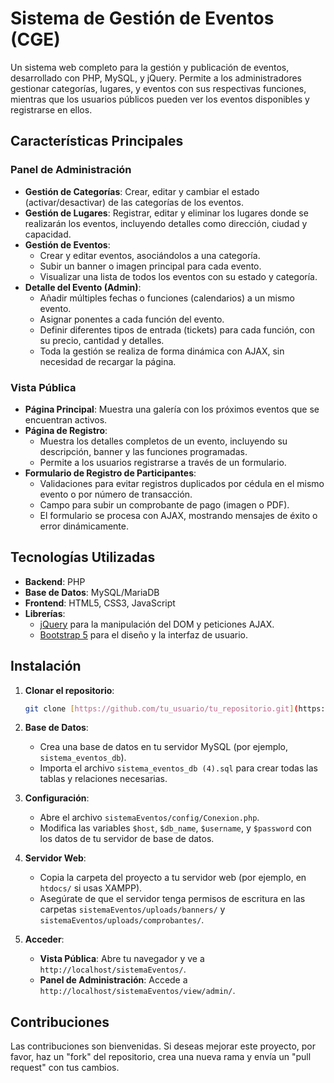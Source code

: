 # Sistema de Gestión de Eventos (CGE)

Un sistema web completo para la gestión y publicación de eventos, desarrollado con PHP, MySQL, y jQuery. Permite a los administradores gestionar categorías, lugares, y eventos con sus respectivas funciones, mientras que los usuarios públicos pueden ver los eventos disponibles y registrarse en ellos.

## Características Principales

### Panel de Administración

* **Gestión de Categorías**: Crear, editar y cambiar el estado (activar/desactivar) de las categorías de los eventos.
* **Gestión de Lugares**: Registrar, editar y eliminar los lugares donde se realizarán los eventos, incluyendo detalles como dirección, ciudad y capacidad.
* **Gestión de Eventos**:
    * Crear y editar eventos, asociándolos a una categoría.
    * Subir un banner o imagen principal para cada evento.
    * Visualizar una lista de todos los eventos con su estado y categoría.
* **Detalle del Evento (Admin)**:
    * Añadir múltiples fechas o funciones (calendarios) a un mismo evento.
    * Asignar ponentes a cada función del evento.
    * Definir diferentes tipos de entrada (tickets) para cada función, con su precio, cantidad y detalles.
    * Toda la gestión se realiza de forma dinámica con AJAX, sin necesidad de recargar la página.

### Vista Pública

* **Página Principal**: Muestra una galería con los próximos eventos que se encuentran activos.
* **Página de Registro**:
    * Muestra los detalles completos de un evento, incluyendo su descripción, banner y las funciones programadas.
    * Permite a los usuarios registrarse a través de un formulario.
* **Formulario de Registro de Participantes**:
    * Validaciones para evitar registros duplicados por cédula en el mismo evento o por número de transacción.
    * Campo para subir un comprobante de pago (imagen o PDF).
    * El formulario se procesa con AJAX, mostrando mensajes de éxito o error dinámicamente.

## Tecnologías Utilizadas

* **Backend**: PHP
* **Base de Datos**: MySQL/MariaDB
* **Frontend**: HTML5, CSS3, JavaScript
* **Librerías**:
    * [jQuery](https://jquery.com/) para la manipulación del DOM y peticiones AJAX.
    * [Bootstrap 5](https://getbootstrap.com/) para el diseño y la interfaz de usuario.

## Instalación

1.  **Clonar el repositorio**:
    ```bash
    git clone [https://github.com/tu_usuario/tu_repositorio.git](https://github.com/tu_usuario/tu_repositorio.git)
    ```

2.  **Base de Datos**:
    * Crea una base de datos en tu servidor MySQL (por ejemplo, `sistema_eventos_db`).
    * Importa el archivo `sistema_eventos_db (4).sql` para crear todas las tablas y relaciones necesarias.

3.  **Configuración**:
    * Abre el archivo `sistemaEventos/config/Conexion.php`.
    * Modifica las variables `$host`, `$db_name`, `$username`, y `$password` con los datos de tu servidor de base de datos.

4.  **Servidor Web**:
    * Copia la carpeta del proyecto a tu servidor web (por ejemplo, en `htdocs/` si usas XAMPP).
    * Asegúrate de que el servidor tenga permisos de escritura en las carpetas `sistemaEventos/uploads/banners/` y `sistemaEventos/uploads/comprobantes/`.

5.  **Acceder**:
    * **Vista Pública**: Abre tu navegador y ve a `http://localhost/sistemaEventos/`.
    * **Panel de Administración**: Accede a `http://localhost/sistemaEventos/view/admin/`.

## Contribuciones

Las contribuciones son bienvenidas. Si deseas mejorar este proyecto, por favor, haz un "fork" del repositorio, crea una nueva rama y envía un "pull request" con tus cambios.
